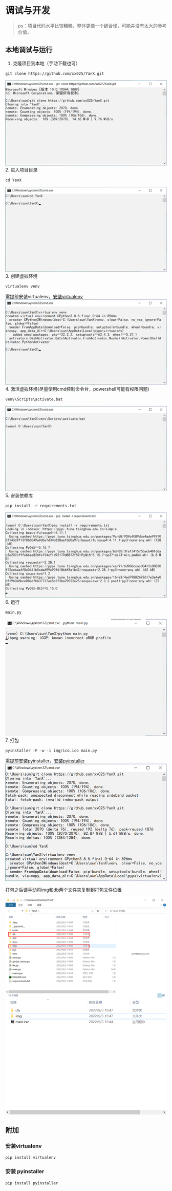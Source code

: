 # 调试与开发

>ps：项目代码水平比较糟糕，整体更像一个缝合怪，可能并没有太大的参考价值，

## 本地调试与运行

1. 克隆项目到本地（手动下载也可）

```
git clone https://github.com/xx025/YanX.git
```
![](img/2022-09-05_20-09-08-克隆.png)
2. 进入项目目录
```text
cd YanX
```
![](img/2022-09-05_20-10-57-目录.png)
3. 创建虚拟环境
```text
virtualenv venv
```
需提前安装virtualenv，[安装virtualenv](#安装virtualenv)
![](img/2022-09-05_20-11-33-创建.png)
4. 激活虚拟环境(尽量使用cmd控制命令台，powershell可能有权限问题)
```
venv\Scripts\activate.bat
```
![](img/2022-09-05_20-12-10-激活.png)
5. 安装依赖库
```
pip install -r requirements.txt
```
![](img/2022-09-05_20-12-36-依赖.png)
6. 运行
```
main.py
```
![](img/2022-09-05_20-17-00-运行.png)
7. 打包
```
pyinstaller -F -w -i img/ico.ico main.py
```
需提前安装pyinstaller，[安装pyinstaller](#安装pyinstaller)
![](img/2022-09-05_20-19-14-打包.png)

打包之后请手动将img和db两个文件夹复制到打包文件位置

![img.png](img/img.png)
![img_1.png](img_1.png)

## 附加
### 安装virtualenv
```
pip install virtualenv
```
### 安装 pyinstaller
```
pip install pyinstaller
```
